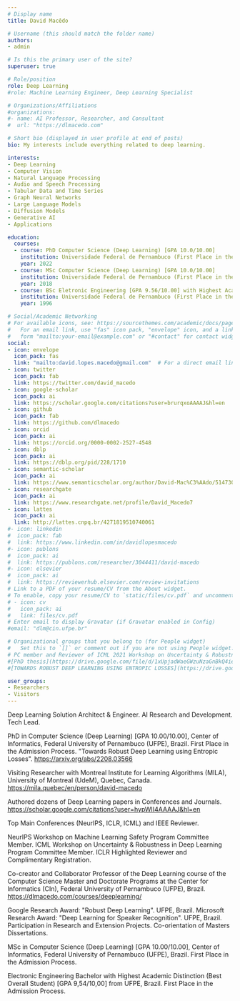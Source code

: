 ```yaml
---
# Display name
title: David Macêdo

# Username (this should match the folder name)
authors:
- admin

# Is this the primary user of the site?
superuser: true

# Role/position
role: Deep Learning
#role: Machine Learning Engineer, Deep Learning Specialist

# Organizations/Affiliations
#organizations:
#- name: AI Professor, Researcher, and Consultant
#  url: "https://dlmacedo.com"

# Short bio (displayed in user profile at end of posts)
bio: My interests include everything related to deep learning.

interests:
- Deep Learning
- Computer Vision
- Natural Language Processing
- Audio and Speech Processing
- Tabular Data and Time Series
- Graph Neural Networks
- Large Language Models
- Diffusion Models
- Generative AI
- Applications

education:
  courses:
  - course: PhD Computer Science (Deep Learning) [GPA 10.0/10.00]
    institution: Universidade Federal de Pernambuco (First Place in the Admission Process)
    year: 2022
  - course: MSc Computer Science (Deep Learning) [GPA 10.0/10.00]
    institution: Universidade Federal de Pernambuco (First Place in the Admission Process)
    year: 2018
  - course: BSc Eletronic Engineering [GPA 9.56/10.00] with Highest Academic Distinction (Best Overall Student)
    institution: Universidade Federal de Pernambuco (First Place in the Admission Process)
    year: 1996

# Social/Academic Networking
# For available icons, see: https://sourcethemes.com/academic/docs/page-builder/#icons
#   For an email link, use "fas" icon pack, "envelope" icon, and a link in the
#   form "mailto:your-email@example.com" or "#contact" for contact widget.
social:
- icon: envelope
  icon_pack: fas
  link: "mailto:david.lopes.macedo@gmail.com"  # For a direct email link, use "mailto:dlm@cin.ufpe.br".
- icon: twitter
  icon_pack: fab
  link: https://twitter.com/david_macedo
- icon: google-scholar
  icon_pack: ai
  link: https://scholar.google.com/citations?user=brurqxoAAAAJ&hl=en
- icon: github
  icon_pack: fab
  link: https://github.com/dlmacedo
- icon: orcid
  icon_pack: ai
  link: https://orcid.org/0000-0002-2527-4548
- icon: dblp
  icon_pack: ai
  link: https://dblp.org/pid/228/1710
- icon: semantic-scholar
  icon_pack: ai
  link: https://www.semanticscholar.org/author/David-Mac%C3%AAdo/51473026
- icon: researchgate
  icon_pack: ai
  link: https://www.researchgate.net/profile/David_Macedo7
- icon: lattes
  icon_pack: ai
  link: http://lattes.cnpq.br/4271819510740061
#- icon: linkedin
#  icon_pack: fab
#  link: https://www.linkedin.com/in/davidlopesmacedo
#- icon: publons
#  icon_pack: ai
#  link: https://publons.com/researcher/3044411/david-macedo
#- icon: elsevier
#  icon_pack: ai
#  link: https://reviewerhub.elsevier.com/review-invitations
# Link to a PDF of your resume/CV from the About widget.
# To enable, copy your resume/CV to `static/files/cv.pdf` and uncomment the lines below.
# - icon: cv
#   icon_pack: ai
#   link: files/cv.pdf
# Enter email to display Gravatar (if Gravatar enabled in Config)
#email: "dlm@cin.ufpe.br"

# Organizational groups that you belong to (for People widget)
#   Set this to `[]` or comment out if you are not using People widget.
# PC member and Reviewer of ICML 2021 Workshop on Uncertainty & Robustness in Deep Learning.
#[PhD thesis](https://drive.google.com/file/d/1xUpjadWaeGWzuNzaGnBkQ4ieNKkvmOZf/view?usp=sharing)
#[TOWARDS ROBUST DEEP LEARNING USING ENTROPIC LOSSES](https://drive.google.com/file/d/1dq1o7KqH_UEO5tt6YDx2Z2Hr8rVJkQzD/view?usp=sharing)

user_groups:
- Researchers
- Visitors
---
```


Deep Learning Solution Architect & Engineer. AI Research and Development. Tech Lead.

PhD in Computer Science (Deep Learning) [GPA 10.00/10.00], Center of Informatics, Federal University of Pernambuco (UFPE), Brazil. First Place in the Admission Process. "Towards Robust Deep Learning using Entropic Losses".
https://arxiv.org/abs/2208.03566

Visiting Researcher with Montreal Institute for Learning Algorithms (MILA), University of Montreal (UdeM), Quebec, Canada.
https://mila.quebec/en/person/david-macedo

Authored dozens of Deep Learning papers in Conferences and Journals.
https://scholar.google.com/citations?user=hypWII4AAAAJ&hl=en

Top Main Conferences (NeurIPS, ICLR, ICML) and IEEE Reviewer.

NeurIPS Workshop on Machine Learning Safety Program Committee Member. ICML Workshop on Uncertainty & Robustness in Deep Learning Program Committee Member. ICLR Highlighted Reviewer and Complimentary Registration.

Co-creator and Collaborator Professor of the Deep Learning course of the Computer Science Master and Doctorate Programs at the Center for Informatics (CIn), Federal University of Pernambuco (UFPE), Brazil. 
https://dlmacedo.com/courses/deeplearning/

Google Research Award: "Robust Deep Learning". UFPE, Brazil. Microsoft Research Award: "Deep Learning for Speaker Recognition". UFPE, Brazil. Participation in Research and Extension Projects. Co-orientation of Masters Dissertations.

MSc in Computer Science (Deep Learning) [GPA 10.00/10.00], Center of Informatics, Federal University of Pernambuco (UFPE), Brazil. First Place in the Admission Process.

Electronic Engineering Bachelor with Highest Academic Distinction (Best Overall Student) [GPA 9,54/10,00] from UFPE, Brazil. First Place in the Admission Process.
